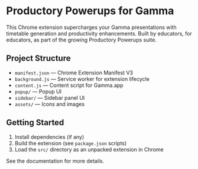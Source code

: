 # Productory Powerups for Gamma

This Chrome extension supercharges your Gamma presentations with timetable generation and productivity enhancements. Built by educators, for educators, as part of the growing Productory Powerups suite.

## Project Structure

- `manifest.json` — Chrome Extension Manifest V3
- `background.js` — Service worker for extension lifecycle
- `content.js` — Content script for Gamma.app
- `popup/` — Popup UI
- `sidebar/` — Sidebar panel UI
- `assets/` — Icons and images

## Getting Started

1. Install dependencies (if any)
2. Build the extension (see `package.json` scripts)
3. Load the `src/` directory as an unpacked extension in Chrome

See the documentation for more details.
